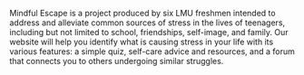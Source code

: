Mindful Escape is a project produced by six LMU freshmen intended to address and alleviate common sources of stress in the lives of teenagers, including but not limited to school, friendships, self-image, and family. Our website will help you identify what is causing stress in your life with its various features: a simple quiz, self-care advice and resources, and a forum that connects you to others undergoing similar struggles.

